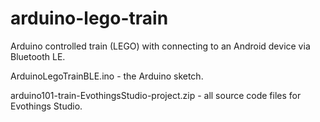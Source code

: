 # arduino-lego-train
Arduino controlled train (LEGO) with connecting to an Android device via Bluetooth LE.

ArduinoLegoTrainBLE.ino - the Arduino sketch.

arduino101-train-EvothingsStudio-project.zip - all source code files for Evothings Studio.
